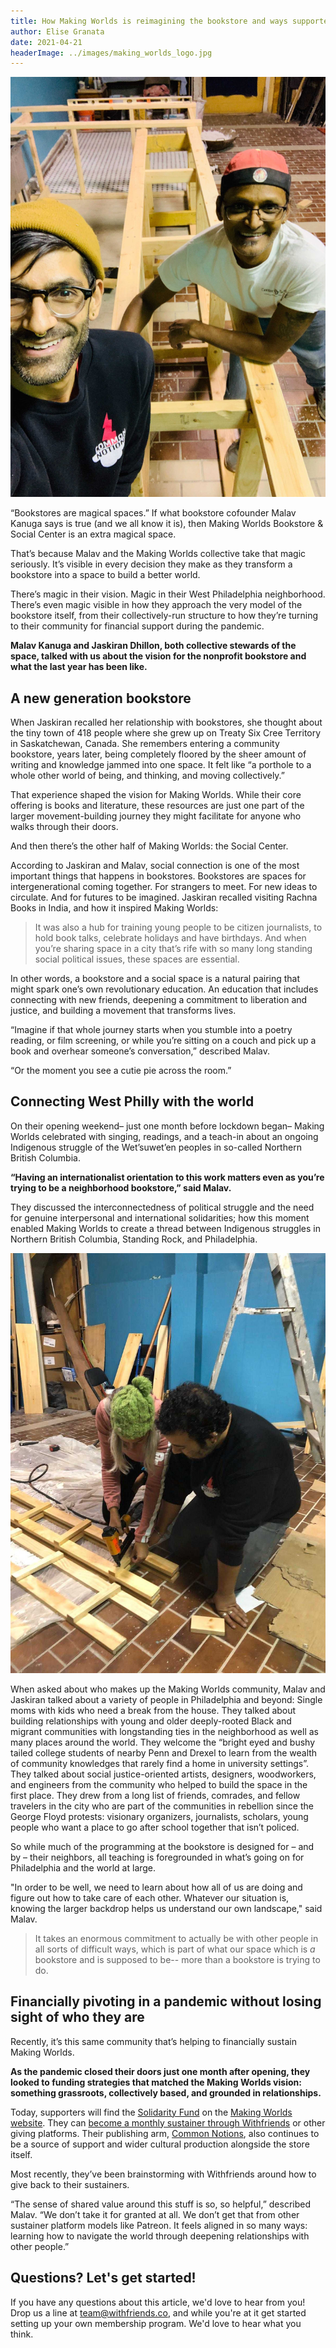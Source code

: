 ```yaml
---
title: How Making Worlds is reimagining the bookstore and ways supporters can give back
author: Elise Granata
date: 2021-04-21
headerImage: ../images/making_worlds_logo.jpg
---
```


![making_worlds_profile.jpg](../images/making_worlds_profile.jpg)

“Bookstores are magical spaces.” If what bookstore cofounder Malav Kanuga says is true (and we all know it is), then Making Worlds Bookstore & Social Center is an extra magical space.

<!-- end -->

That’s because Malav and the Making Worlds collective take that magic seriously. It’s visible in every decision they make as they transform a bookstore into a space to build a better world.

There’s magic in their vision. Magic in their West Philadelphia neighborhood. There’s even magic visible in how they approach the very model of the bookstore itself, from their collectively-run structure to how they’re turning to their community for financial support during the pandemic.

**Malav Kanuga and Jaskiran Dhillon, both collective stewards of the space, talked with us about the vision for the nonprofit bookstore and what the last year has been like.**

## A new generation bookstore

When Jaskiran recalled her relationship with bookstores, she thought about the tiny town of 418 people where she grew up on Treaty Six Cree Territory in Saskatchewan, Canada. She remembers entering a community bookstore, years later, being completely floored by the sheer amount of writing and knowledge jammed into one space. It felt like “a porthole to a whole other world of being, and thinking, and moving collectively.”

That experience shaped the vision for Making Worlds. While their core offering is books and literature, these resources are just one part of the larger movement-building journey they might facilitate for anyone who walks through their doors.

And then there’s the other half of Making Worlds: the Social Center.

According to Jaskiran and Malav, social connection is one of the most important things that happens in bookstores. Bookstores are spaces for intergenerational coming together. For strangers to meet. For new ideas to circulate. And for futures to be imagined. Jaskiran recalled visiting Rachna Books in India, and how it inspired Making Worlds:

> It was also a hub for training young people to be citizen journalists, to hold book talks, celebrate holidays and have birthdays. And when you’re
> sharing space in a city that’s rife with so many long standing social political issues, these spaces are essential.

In other words, a bookstore and a social space is a natural pairing that might spark one’s own revolutionary education. An education that includes connecting with new friends, deepening a commitment to liberation and justice, and building a movement that transforms lives.

“Imagine if that whole journey starts when you stumble into a poetry reading, or film screening, or while you’re sitting on a couch and pick up a book and overhear someone’s conversation,” described Malav. 

“Or the moment you see a cutie pie across the room.”

## Connecting West Philly with the world

On their opening weekend– just one month before lockdown began– Making Worlds celebrated with singing, readings, and a teach-in about an ongoing Indigenous struggle of the Wetʼsuwetʼen peoples in so-called Northern British Columbia. 

**“Having an internationalist orientation to this work matters even as you’re trying to be a neighborhood bookstore,” said Malav.**

They discussed the interconnectedness of political struggle and the need for genuine interpersonal and international solidarities; how this moment enabled Making Worlds to create a thread between Indigenous struggles in Northern British Columbia, Standing Rock, and Philadelphia. 

![making_worlds_candid.jpg](../images/making_worlds_candid.jpg)

When asked about who makes up the Making Worlds community, Malav and Jaskiran talked about a variety of people in Philadelphia and beyond: Single moms with kids who need a break from the house. They talked about building relationships with young and older deeply-rooted Black and migrant communities  with longstanding ties in the neighborhood as well as many places around the world. They welcome the “bright eyed and bushy tailed college students of nearby Penn and Drexel to learn from the wealth of community knowledges that rarely find a home in university settings”. They talked about social justice-oriented artists, designers, woodworkers, and engineers from the community who helped  to build the space in the first place. They drew from a long list of friends, comrades, and fellow travelers in the city who are part of the communities in rebellion since the George Floyd protests: visionary organizers, journalists, scholars, young people who want a place to go after school together that isn’t policed.

So while much of the programming at the bookstore is designed for – and by – their neighbors, all teaching is foregrounded in what’s going on for Philadelphia and the world at large. 

"In order to be well, we need to learn about how all of us are doing and figure out how to take care of each other.  Whatever our situation is, knowing the larger backdrop helps us understand our own landscape," said Malav.

> It takes an enormous commitment to actually be with other people in all sorts of difficult ways, which is part of what our space which is *a* bookstore and is supposed to be-- more than a bookstore is trying to do.

## Financially pivoting in a pandemic without losing sight of who they are 

Recently, it’s this same community that’s helping to financially sustain Making Worlds. 

**As the pandemic closed their doors just one month after opening, they looked to funding strategies that matched the Making Worlds vision: something grassroots, collectively based, and grounded in relationships.**

Today, supporters will find the [Solidarity Fund](https://www.makingworldsbooks.org/solidarity-fund) on the [Making Worlds website](https://www.makingworldsbooks.org). They can [become a monthly sustainer through Withfriends](http://withfriends.co/making_worlds/join) or other giving platforms. Their publishing arm, [Common Notions](https://withfriends.co/common_notions/join), also continues to be a source of support and wider cultural production alongside the store itself.

Most recently, they’ve been brainstorming with Withfriends around how to give back to their sustainers. 

“The sense of shared value around this stuff is so, so helpful,” described Malav. “We don’t take it for granted at all. We don’t get that from other sustainer platform models like Patreon. It feels aligned in so many ways: learning how to navigate the world through deepening relationships with other people.”


## Questions? Let's get started!

If you have any questions about this article, we'd love to hear from you! Drop
us a line at team@withfriends.co, and while you're at it get started setting up
your own membership program. We'd love to hear what you think.
